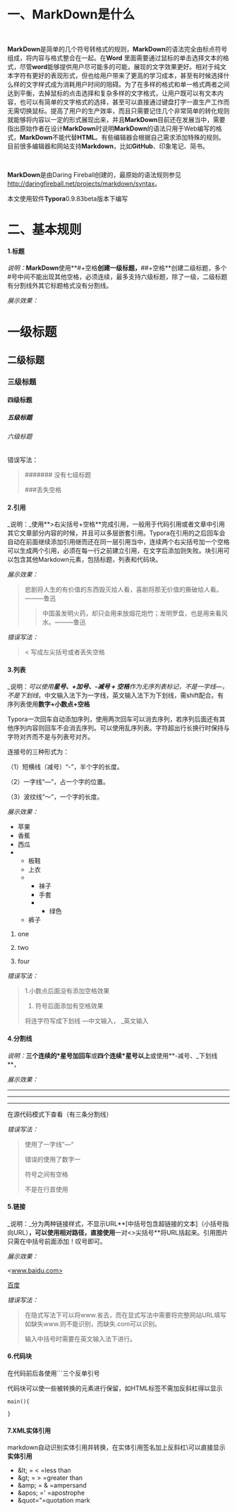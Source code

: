 # 一、MarkDown是什么

​		

**MarkDown**是简单的几个符号转格式的规则，**MarkDown**的语法完全由标点符号组成，将内容与格式整合在一起。在**Word** 里面需要通过鼠标的单击选择文本的格式，尽管**word**能够提供用户尽可能多的可能，展现的文字效果更好。相对于纯文本字符有更好的表现形式，但也给用户带来了更高的学习成本，甚至有时候选择什么样的文字样式成为消耗用户时间的阻碍。为了在多样的格式和单一格式两者之间达到平衡，去掉鼠标的点击选择和复杂多样的文字格式，让用户既可以有文本内容，也可以有简单的文字格式的选择，甚至可以直接通过键盘打字一直生产工作而无需切换鼠标。提高了用户的生产效率，而且只需要记住几个非常简单的转化规则就能够将内容以一定的形式展现出来，并且**MarkDown**目前还在发展当中，需要指出原始作者在设计**MarkDown**时说明**MarkDown**的语法只用于Web编写的格式，**MarkDown**不能代替**HTML**。有些编辑器会根据自己需求添加特殊的规则。目前很多编辑器和网站支持**Markdown**，比如**GitHub**、印象笔记、简书。

​		

**MarkDown**是由Daring Fireball创建的，最原始的语法规则参见<http://daringfireball.net/projects/markdown/syntax>。

本文使用软件**Typora**0.9.83beta版本下编写



# 二、基本规则



#### 1.标题

_说明：_**MarkDown**使用**#+空格**创建一级标题，**##+空格**创建二级标题，多个#号中间不能出现其他空格，必须连续，最多支持六级标题，除了一级，二级标题有分割线外其它标题格式没有分割线。

_展示效果：_

# 一级标题

## 二级标题

### 三级标题

#### 四级标题

##### 五级标题

###### 六级标题

错误写法：

> ####### 没有七级标题
>
> ###丢失空格



####  2.引用

_说明：_使用**>右尖括号+空格**完成引用，一般用于代码引用或者文章中引用其它文章部分内容的时候，并且可以多层嵌套引用。Typora在引用的之后回车会自动在前面继续添加引用继而还在同一层引用当中，连续两个右尖括号加一个空格可以生成两个引用，必须在每一行之前建立引用，在文字后添加则失败。块引用可以包含其他Markdown元素，包括标题，列表和代码块。

_展示效果：_

> 悲剧将人生的有价值的东西毁灭给人看，喜剧将那无价值的撕破给人看。———鲁迅
>
> > 中国虽发明火药，却只会用来放烟花炮竹；发明罗盘，也是用来看风水。———鲁迅

_错误写法：_

> < 写成左尖括号或者丢失空格



#### 3.列表

_说明：_可以使用**星号、+加号、-减号 + 空格**作为无序列表标记，不是一字线—，不是下划线_，中文输入法下为一字线，英文输入法下为下划线，需shift配合。有序列表使用**数字+小数点+空格**

Typora一次回车自动添加序列，使用两次回车可以消去序列，若序列后面还有其他序列内容则回车不会消去序列。可以使用乱序列表。字符超出行长换行时保持与字符对齐而不是与列表号对齐。

连接号的三种形式为：

（1）短横线（减号）“-”，半个字的长度。

（2）一字线“—”，占一个字的位置。

（3）波纹线“～”，一个字的长度。

_展示效果：_

* 苹果
* 香蕉
* 西瓜
* * 板鞋
  * 上衣
  * - 袜子
    - 手套
    - + 绿色
  * 裤子

1. one
2. two

4. four

_错误写法：_

> 1.小数点后面没有添加空格效果
>
> 1. 符号后面添加有空格效果
>
> 将连字符写成下划线 —中文输入， _英文输入



#### 4.分割线

_说明：_**三个连续的*星号加回车**或**四个连续*星号以上**或使用**-减号、_下划线**，

_展示效果：_

---

___

***

在源代码模式下查看（有三条分割线）

_错误写法：_

> 使用了一字线”—“
>
> 错误的使用了数字一
>
> 符号之间有空格
>
> 不是在行首使用



#### 5.链接

_说明：_分为两种链接样式，不显示URL**[中括号包含超链接的文本]（小括号指向URL）**，可以使用相对路径，直接使用**一对<>尖括号**将URL括起来。引用图片只需在中括号前面添加！叹号即可。

_展示效果：_

<www.baidu.com>

[百度](www.baidu.com)

_错误写法：_

> 在隐式写法下可以将www.省去，而在显式写法中需要将完整网站URL填写如缺失www.则不能识别，而缺失.com可以识别。
>
> 输入中括号时需要在英文输入法下进行。

#### 6.代码块

在代码前后各使用```三个反单引号

代码块可以使一些被转换的元素进行保留，如HTML标签不需加反斜杠得以显示

```
main(){

}
```

#### 7.XML实体引用

markdown自动识别实体引用并转换，在实体引用签名加上反斜杠\可以直接显示**实体引用**

* \&lt;  =  <  =less than
* \&gt; = >  =greater than
* \&amp; = & =ampersand
* \&apos; =' =apostrophe
* \&quot="=quotation mark